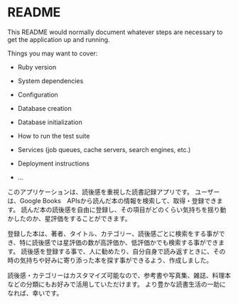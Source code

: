 # README

This README would normally document whatever steps are necessary to get the
application up and running.

Things you may want to cover:

* Ruby version

* System dependencies

* Configuration

* Database creation

* Database initialization

* How to run the test suite

* Services (job queues, cache servers, search engines, etc.)

* Deployment instructions

* ...

このアプリケーションは、読後感を重視した読書記録アプリです。
ユーザーは、Google Books　APIsから読んだ本の情報を検索して、取得・登録できます。
読んだ本の読後感を自由に登録し、その項目がどのくらい気持ちを揺り動かしたのか、星評価をすることができます。

登録した本は、著者、タイトル、カテゴリー、読後感ごとに検索をする事ができ、特に読後感では星評価の数が高評価か、低評価かでも検索する事ができます。
読後感を登録する事で、人に勧めたり、自分自身で読み返すときに、その時の気持ちや好みに寄り添った本を探す事ができるよう、作成しました。

読後感・カテゴリーはカスタマイズ可能なので、参考書や写真集、雑誌、料理本などの分類にもお好みで活用していただけます。
より豊かな読書生活の一助になれば、幸いです。
